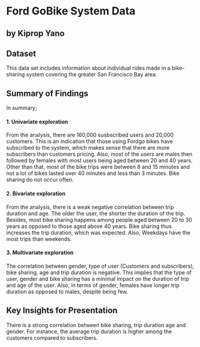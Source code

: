 # Ford GoBike System Data
## by Kiprop Yano


## Dataset

This data set includes information about individual rides made in a bike-sharing system covering the greater San Francisco Bay area.


## Summary of Findings

In summary;  
#### 1. Univariate exploration
From the analysis, there are 160,000 susbscribed users and 20,000 customers. This is an indication that those using Fordgo bikes have subscribed to the system, which makes sense that there are more subscribers than customers pricing. Also, most of the users are males then followed by females with most users being aged between 20 and 40 years. Other than that, most of the bike trips were between 8 and 15 minutes and not a lot of bikes lasted over 40 minutes and less than 3 minutes. Bike sharing do not occur often. 

#### 2. Bivariate exploration

From the analysis, there is a weak negative correlation between trip duration and age. The older the user, the shorter the duration of the trip. Besides, most bike sharing happens among people aged between 20 to 30 years as opposed to those aged above 40 years. Bike sharing thus increases the trip duration, which was expected. Also, Weekdays have the most trips than weekends. 

#### 3. Multivariate exploration
The correlation between gender, type of user (Customers and subscribers), bike sharing, age and trip duration is negative. This implies that the type of user, gender and bike sharing has a minimal impact on the duration of trip and age of the user. Also, in terms of gender, females have longer trip duration as opposed to males, despite being few. 


## Key Insights for Presentation

There is a strong correlation between bike sharing, trip duration age and gender. For instance, the average trip duration is higher among the customers compared to subscribers. 